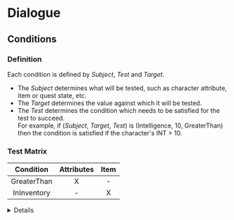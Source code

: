 # Dialogue
## Conditions
### Definition
Each condition is defined by *Subject*, *Test* and *Target*.  
 - The *Subject* determines what will be tested, such as character attribute, item or quest state, etc.  
 - The *Target* determines the value against which it will be tested.  
 - The *Test* determines the condition which needs to be satisfied for the test to succeed.  
For example, if (*Subject*, *Target*, *Test*) is (Intelligence, 10, GreaterThan) then the condition is satisfied if the character's INT > 10.
### Test Matrix
|Condition|Attributes|Item|
|:---:|:---:|:---:|
|GreaterThan|X|-|
|InInventory|-|X|

<details><summary>Details</summary>
  <p> The allowed attributes are "Intelligence".</p>
</details>
